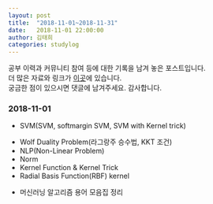 ```yaml
---
layout: post
title:  "2018-11-01~2018-11-31"
date:   2018-11-01 22:00:00
author: 김태희
categories: studylog
---
```


공부 이력과 커뮤니티 참여 등에 대한 기록을 남겨 놓은 포스트입니다.  
더 많은 자료와 링크가 [이곳](https://shwksl101.github.io/etc/2018/09/16/Materials.html)에 있습니다.  
궁금한 점이 있으시면 댓글에 남겨주세요. 감사합니다.

### 2018-11-01

* SVM(SVM, softmargin SVM, SVM with Kernel trick)
 - Wolf Duality Problem(라그랑주 승수법, KKT 조건)
 - NLP(Non-Linear Problem)
 - Norm
 - Kernel Function & Kernel Trick
 - Radial Basis Function(RBF) kernel

* 머신러닝 알고리즘 용어 모음집 정리

